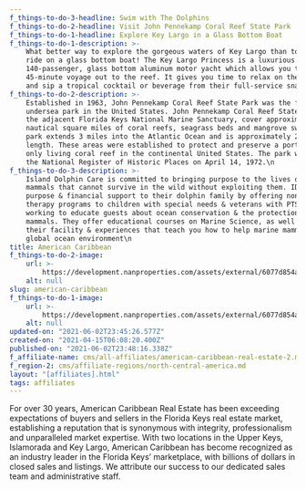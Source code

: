 ```yaml
---
f_things-to-do-3-headline: Swim with The Dolphins
f_things-to-do-2-headline: Visit John Pennekamp Coral Reef State Park
f_things-to-do-1-headline: Explore Key Largo in a Glass Bottom Boat
f_things-to-do-1-description: >-
    What better way to explore the gorgeous waters of Key Largo than to take a
    ride on a glass bottom boat! The Key Largo Princess is a luxurious 75-foot,
    140-passenger, glass bottom aluminum motor yacht which allows you to enjoy a 
    45-minute voyage out to the reef. It gives you time to relax on the sun deck
    and sip a tropical cocktail or beverage from their full-service snack bar. \n
f_things-to-do-2-description: >-
    Established in 1963, John Pennekamp Coral Reef State Park was the first
    undersea park in the United States. John Pennekamp Coral Reef State Park, and
    the adjacent Florida Keys National Marine Sanctuary, cover approximately 178
    nautical square miles of coral reefs, seagrass beds and mangrove swamps. The
    park extends 3 miles into the Atlantic Ocean and is approximately 25 miles in
    length. These areas were established to protect and preserve a portion of the
    only living coral reef in the continental United States. The park was added to
    the National Register of Historic Places on April 14, 1972.\n
f_things-to-do-3-description: >-
    Island Dolphin Care is committed to bringing purpose to the lives of marine
    mammals that cannot survive in the wild without exploiting them. IDC brings
    purpose & financial support to their dolphin family by offering non-profit
    therapy programs to children with special needs & veterans with PTSD, while
    working to educate guests about ocean conservation & the protection of marine
    mammals. They offer educational courses on Marine Science, as well as tours of
    their facility & experiences that teach you how to help marine mammals & the
    global ocean environment\n
title: American Caribbean
f_things-to-do-2-image:
    url: >-
        https://development.nanproperties.com/assets/external/6077d854a5cf01826dacde5d_602e93b41c7b6adobestock_231767368.jpeg
    alt: null
slug: american-caribbean
f_things-to-do-1-image:
    url: >-
        https://development.nanproperties.com/assets/external/6077d854a5cf01cdffacde5f_602e9383c1a8cadobestock_322365901.jpeg
    alt: null
updated-on: "2021-06-02T23:45:26.577Z"
created-on: "2021-04-15T06:08:20.400Z"
published-on: "2021-06-02T23:48:16.338Z"
f_affiliate-name: cms/all-affiliates/american-caribbean-real-estate-2.md
f_region-2: cms/affiliate-regions/north-central-america.md
layout: "[affiliates].html"
tags: affiliates
---
```


For over 30 years, American Caribbean Real Estate has been exceeding expectations of buyers and sellers in the Florida Keys real estate market, establishing a reputation that is synonymous with integrity, professionalism and unparalleled market expertise. With two locations in the Upper Keys, Islamorada and Key Largo, American Caribbean has become recognized as an industry leader in the Florida Keys’ marketplace, with billions of dollars in closed sales and listings. We attribute our success to our dedicated sales team and administrative staff.
